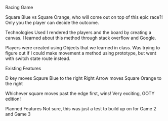 Racing Game

Square Blue vs Square Orange, who will come out on top of this epic race?!
Only you the player can decide the outcome.

Technologies Used
I rendered the players and the board by creating a canvas.
I learned about this method through stack overflow and Google.

Players were created using Objects that we learned in class.
Was trying to figure out if I could make movement a method
using prototype, but went with switch state route instead.

Existing Features

D key moves Sqaure Blue to the right
Right Arrow moves Square Orange to the right

Whichever square moves past the edge first, wins!
Very exciting, GOTY edition!

Planned Features
Not sure, this was just a test to build up on for Game 2 and Game 3
